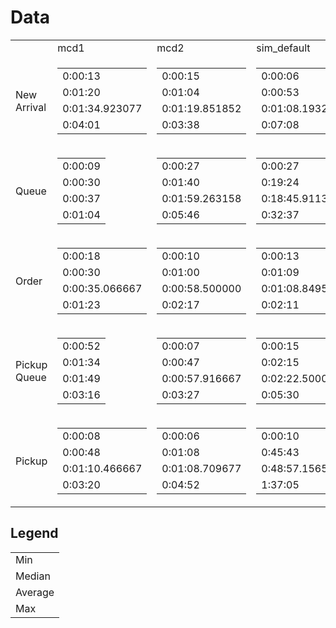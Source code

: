 
  <h1>Data</h1>
  <table>
  <tr>
    <td></td>
    <td>mcd1</td>
    <td>mcd2</td>
    <td>sim_default</td>
    <td>sim_halforder</td>
  </tr>
  <tr>
    <td>New Arrival</td>
    <td>
      <table>
        <tr>
          <td>0:00:13</td>
        </tr>
        <tr>
          <td>0:01:20</td>
        </tr>
        <tr>
          <td>0:01:34.923077</td>
        </tr>
        <tr>
          <td>0:04:01</td>
        </tr>
      </table>
    </td>
    <td>
      <table>
        <tr>
          <td>0:00:15</td>
        </tr>
        <tr>
          <td>0:01:04</td>
        </tr>
        <tr>
          <td>0:01:19.851852</td>
        </tr>
        <tr>
          <td>0:03:38</td>
        </tr>
      </table>
    </td>
    <td>
      <table>
        <tr>
          <td>0:00:06</td>
        </tr>
        <tr>
          <td>0:00:53</td>
        </tr>
        <tr>
          <td>0:01:08.193237</td>
        </tr>
        <tr>
          <td>0:07:08</td>
        </tr>
      </table>
    </td>
    <td>
      <table>
        <tr>
          <td>0:00:06</td>
        </tr>
        <tr>
          <td>0:00:53</td>
        </tr>
        <tr>
          <td>0:01:08.193237</td>
        </tr>
        <tr>
          <td>0:07:08</td>
        </tr>
      </table>
    </td>
  </tr>
  <tr>
    <td>Queue</td>
    <td>
      <table>
        <tr>
          <td>0:00:09</td>
        </tr>
        <tr>
          <td>0:00:30</td>
        </tr>
        <tr>
          <td>0:00:37</td>
        </tr>
        <tr>
          <td>0:01:04</td>
        </tr>
      </table>
    </td>
    <td>
      <table>
        <tr>
          <td>0:00:27</td>
        </tr>
        <tr>
          <td>0:01:40</td>
        </tr>
        <tr>
          <td>0:01:59.263158</td>
        </tr>
        <tr>
          <td>0:05:46</td>
        </tr>
      </table>
    </td>
    <td>
      <table>
        <tr>
          <td>0:00:27</td>
        </tr>
        <tr>
          <td>0:19:24</td>
        </tr>
        <tr>
          <td>0:18:45.911330</td>
        </tr>
        <tr>
          <td>0:32:37</td>
        </tr>
      </table>
    </td>
    <td>
      <table>
        <tr>
          <td>0:00:07</td>
        </tr>
        <tr>
          <td>0:00:38</td>
        </tr>
        <tr>
          <td>0:00:43.026786</td>
        </tr>
        <tr>
          <td>0:01:56</td>
        </tr>
      </table>
    </td>
  </tr>
  <tr>
    <td>Order</td>
    <td>
      <table>
        <tr>
          <td>0:00:18</td>
        </tr>
        <tr>
          <td>0:00:30</td>
        </tr>
        <tr>
          <td>0:00:35.066667</td>
        </tr>
        <tr>
          <td>0:01:23</td>
        </tr>
      </table>
    </td>
    <td>
      <table>
        <tr>
          <td>0:00:10</td>
        </tr>
        <tr>
          <td>0:01:00</td>
        </tr>
        <tr>
          <td>0:00:58.500000</td>
        </tr>
        <tr>
          <td>0:02:17</td>
        </tr>
      </table>
    </td>
    <td>
      <table>
        <tr>
          <td>0:00:13</td>
        </tr>
        <tr>
          <td>0:01:09</td>
        </tr>
        <tr>
          <td>0:01:08.849515</td>
        </tr>
        <tr>
          <td>0:02:11</td>
        </tr>
      </table>
    </td>
    <td>
      <table>
        <tr>
          <td>0:00:11</td>
        </tr>
        <tr>
          <td>0:00:36</td>
        </tr>
        <tr>
          <td>0:00:36.059322</td>
        </tr>
        <tr>
          <td>0:01:06</td>
        </tr>
      </table>
    </td>
  </tr>
    <tr>
    <td>Pickup Queue</td>
    <td>
      <table>
        <tr>
          <td>0:00:52</td>
        </tr>
        <tr>
          <td>0:01:34</td>
        </tr>
        <tr>
          <td>0:01:49</td>
        </tr>
        <tr>
          <td>0:03:16</td>
        </tr>
      </table>
    </td>
    <td>
      <table>
        <tr>
          <td>0:00:07</td>
        </tr>
        <tr>
          <td>0:00:47</td>
        </tr>
        <tr>
          <td>0:00:57.916667</td>
        </tr>
        <tr>
          <td>0:03:27</td>
        </tr>
      </table>
    </td>
    <td>
      <table>
        <tr>
          <td>0:00:15</td>
        </tr>
        <tr>
          <td>0:02:15</td>
        </tr>
        <tr>
          <td>0:02:22.500000</td>
        </tr>
        <tr>
          <td>0:05:30</td>
        </tr>
      </table>
    </td>
    <td>
      <table>
        <tr>
          <td>0:00:16</td>
        </tr>
        <tr>
          <td>0:01:52</td>
        </tr>
        <tr>
          <td>0:02:21.206061</td>
        </tr>
        <tr>
          <td>0:11:44</td>
        </tr>
      </table>
    </td>
  </tr>
    <tr>
    <td>Pickup</td>
    <td>
      <table>
        <tr>
          <td>0:00:08</td>
        </tr>
        <tr>
          <td>0:00:48</td>
        </tr>
        <tr>
          <td>0:01:10.466667</td>
        </tr>
        <tr>
          <td>0:03:20</td>
        </tr>
      </table>
    </td>
    <td>
      <table>
        <tr>
          <td>0:00:06</td>
        </tr>
        <tr>
          <td>0:01:08</td>
        </tr>
        <tr>
          <td>0:01:08.709677</td>
        </tr>
        <tr>
          <td>0:04:52</td>
        </tr>
      </table>
    </td>
    <td>
      <table>
        <tr>
          <td>0:00:10</td>
        </tr>
        <tr>
          <td>0:45:43</td>
        </tr>
        <tr>
          <td>0:48:57.156522</td>
        </tr>
        <tr>
          <td>1:37:05</td>
        </tr>
      </table>
    </td>
    <td>
      <table>
        <tr>
          <td>0:00:06</td>
        </tr>
        <tr>
          <td>0:04:23</td>
        </tr>
        <tr>
          <td>0:04:41.561644</td>
        </tr>
        <tr>
          <td>0:11:37</td>
        </tr>
      </table>
    </td>
  </tr>
  </table>

  <h2>Legend</h2>
  <table>
    <tr>
      <tr>
        <td>Min</td>
      </tr>
      <tr>
        <td>Median</td>
      </tr>
      <tr>
        <td>Average</td>
      </tr>
      <tr>
        <td>Max</td>
      </tr>
    </tr>
  </table>
  